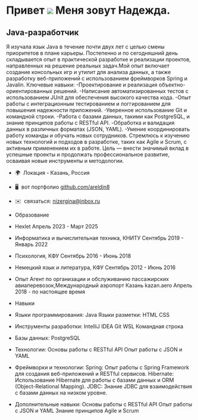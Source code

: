 Привет ![](https://user-images.githubusercontent.com/18350557/176309783-0785949b-9127-417c-8b55-ab5a4333674e.gif) Меня зовут Надежда.
=========================================================================================================================================

Java-разработчик
--------------

Я изучала язык Java в течение почти двух лет с целью смены приоритетов в плане карьеры. Постепенно и по сегодняшний день складывается опыт в практической разработке и реализации проектов, направленных на решение реальных задач.Мой опыт включает создание консольных игр и утилит для анализа данных, а также разработку веб-приложений с использованием фреймворков Spring и Javalin. Ключевые навыки: -Проектирование и реализация объектно-ориентированных решений. -Написание автоматизированных тестов с использованием JUnit для обеспечения высокого качества кода. -Опыт работы с интеграционным тестированием и логгированием для повышения надежности приложений. -Уверенное использование Git и командной строки. -Работа с базами данных, такими как PostgreSQL, и знание принципов работы с RESTful API. -Обработка и валидация данных в различных форматах (JSON, YAML). -Умение координировать работу команды и обучать новых сотрудников. Стремлюсь к изучению новых технологий и подходов в разработке, таких как Agile и Scrum, с активным применением их в работе. Цель — внести значимый вклад в успешные проекты и продолжать профессиональное развитие, осваивая новые инструменты и методологии.

* 🌍  Локация - Казань, Россия
* 🖥️  вот портфолио [github.com/areldin8](http://github.com/areldin8)
* ✉️  связаться: [nizergina@inbox.ru](mailto:nizergina@inbox.ru)

* Образование
* Hexlet
 Апрель 2023 - Март 2025
* Информатика и вычислительная техника, КНИТУ
  Сентябрь 2019 - Январь 2022
* Психология, КФУ
 Сентябрь 2016 - Июнь 2018
* Немецкий язык и литература, КФУ
 Сентябрь 2012 - Июнь 2016

* Опыт
Агент по организации и обслуживанию пассажирских авиаперевозок,Международный аэропорт Казань
kazan.aero
Апрель 2018 - по настоящее время

* Навыки
* Языки программирования:
 Java
 Языки разметки:
 HTML
 CSS
* Инструменты разработки:
 IntelliJ IDEA
 Git
 WSL
 Командная строка
* Базы данных:
 PostgreSQL
* Технологии:
 Основы работы с RESTful API
 Опыт работы с JSON и YAML
* Фреймворки и технологии:
 Spring:
 Опыт работы с Spring Framework для создания веб-приложений и RESTful сервисов.
 Hibernate:
 Использование Hibernate для работы с базами данных и ORM (Object-Relational Mapping).
 JDBC:
 Знание JDBC для взаимодействия с базами данных на низком уровне.
* Дополнительные навыки:
 Основы работы с RESTful API
 Опыт работы с JSON и YAML
 Знание принципов Agile и Scrum
